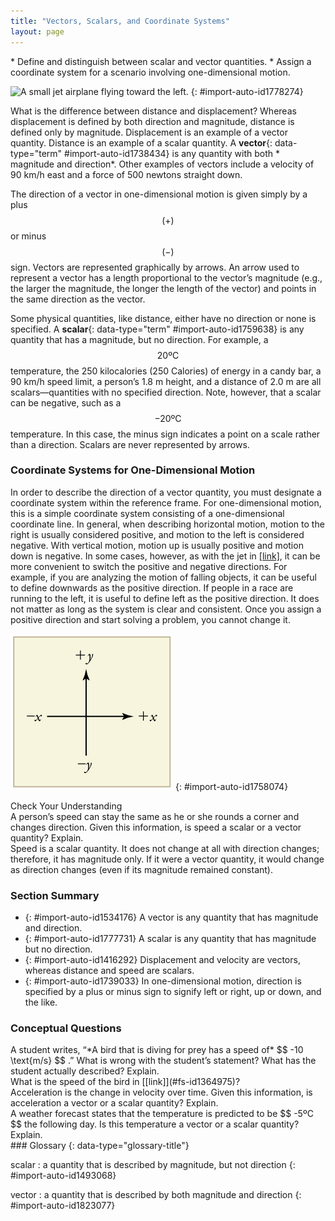 ```yaml
---
title: "Vectors, Scalars, and Coordinate Systems"
layout: page
---
```



<div data-type="abstract" markdown="1">
* Define and distinguish between scalar and vector quantities.
* Assign a coordinate system for a scenario involving one-dimensional motion.

</div>

![A small jet airplane flying toward the left.](../resources/Figure_02_02_00.jpg "The motion of this Eclipse Concept jet can be described in terms of the distance it has traveled (a scalar quantity) or its displacement in a specific direction (a vector quantity). In order to specify the direction of motion, its displacement must be described based on a coordinate system. In this case, it may be convenient to choose motion toward the left as positive motion (it is the forward direction for the plane), although in many cases, the x size 12{x} {}-coordinate runs from left to right, with motion to the right as positive and motion to the left as negative. (credit: Armchair Aviator, Flickr)")
{: #import-auto-id1778274}

What is the difference between distance and displacement? Whereas displacement
is defined by both direction and magnitude, distance is defined only by
magnitude. Displacement is an example of a vector quantity. Distance is an
example of a scalar quantity. A **vector**{: data-type="term" #import-auto-id1738434} is any quantity with both *
magnitude and direction*. Other examples of vectors include a velocity of 90
km/h east and a force of 500 newtons straight down.

The direction of a vector in one-dimensional motion is given simply by a plus
$$ \left(+\right) $$
or minus $$ \left(-\right) $$
sign. Vectors are represented graphically by arrows. An arrow used to represent
a vector has a length proportional to the vector’s magnitude (e.g., the larger
the magnitude, the longer the length of the vector) and points in the same
direction as the vector.

Some physical quantities, like distance, either have no direction or none is
specified. A **scalar**{: data-type="term" #import-auto-id1759638} is any quantity that has a magnitude, but no direction. For example, a $$ \text{20ºC} $$
temperature, the 250 kilocalories (250 Calories) of energy in a candy bar, a 90
km/h speed limit, a person’s 1.8 m height, and a distance of 2.0 m are all
scalars—quantities with no specified direction. Note, however, that a scalar can
be negative, such as a $$ -\text{20ºC} $$
temperature. In this case, the minus sign indicates a point on a scale rather
than a direction. Scalars are never represented by arrows.

### Coordinate Systems for One-Dimensional Motion

In order to describe the direction of a vector quantity, you must designate a
coordinate system within the reference frame. For one-dimensional motion, this
is a simple coordinate system consisting of a one-dimensional coordinate line.
In general, when describing horizontal motion, motion to the right is usually
considered positive, and motion to the left is considered negative. With
vertical motion, motion up is usually positive and motion down is negative. In
some cases, however, as with the jet in [\[link\]](#import-auto-id1778274), it
can be more convenient to switch the positive and negative directions. For
example, if you are analyzing the motion of falling objects, it can be useful to
define downwards as the positive direction. If people in a race are running to
the left, it is useful to define left as the positive direction. It does not
matter as long as the system is clear and consistent. Once you assign a positive
direction and start solving a problem, you cannot change it.

![An x y coordinate system. An arrow pointing toward the right shows the positive x direction. Negative x is toward the left. An arrow pointing up shows the positive y direction. Negative y points downward.](../resources/Figure_02_02_00b.jpg "It is usually convenient to consider motion upward or to the right as positive &#10; &#10; &#10; &#10; &#10;                (&#10; +&#10;                )&#10; &#10; &#10; &#10; &#10; size 12{ \( + \) } {}&#10; &#10; and motion downward or to the left as negative (&#x2212;).")
{: #import-auto-id1758074}

<div data-type="exercise" data-element-type="check-understanding" data-label="">
<div data-type="title">
Check Your Understanding
</div>
<div data-type="problem" markdown="1">
A person’s speed can stay the same as he or she rounds a corner and changes direction. Given this information, is speed a scalar or a vector quantity? Explain.

</div>
<div data-type="solution" markdown="1">
Speed is a scalar quantity. It does not change at all with direction changes; therefore, it has magnitude only. If it were a vector quantity, it would change as direction changes (even if its magnitude remained constant).

</div>
</div>

### Section Summary

* {: #import-auto-id1534176} A vector is any quantity that has magnitude and
  direction.
* {: #import-auto-id1777731} A scalar is any quantity that has magnitude but no
  direction.
* {: #import-auto-id1416292} Displacement and velocity are vectors, whereas
  distance and speed are scalars.
* {: #import-auto-id1739033} In one-dimensional motion, direction is specified
  by a plus or minus sign to signify left or right, up or down, and the like.

### Conceptual Questions

<div data-type="exercise" data-element-type="conceptual-questions">
<div data-type="problem" markdown="1">
A student writes, “*A bird that is diving for prey has a speed of*  $$ -10 \text{m/s} $$ .” What is wrong with the student’s statement? What has the student actually
described? Explain.

</div>
</div>

<div data-type="exercise" data-element-type="conceptual-questions">
<div data-type="problem" markdown="1">
What is the speed of the bird in [[link]](#fs-id1364975)?

</div>
</div>

<div data-type="exercise" data-element-type="conceptual-questions">
<div data-type="problem" markdown="1">
Acceleration is the change in velocity over time. Given this information, is acceleration a vector or a scalar quantity? Explain.

</div>
</div>

<div data-type="exercise" data-element-type="conceptual-questions">
<div data-type="problem" markdown="1">
A weather forecast states that the temperature is predicted to be  $$ -5ºC $$ the following day. Is this temperature a vector or a scalar quantity? Explain.

</div>
</div>

<div data-type="glossary" markdown="1">
### Glossary
{: data-type="glossary-title"}

scalar
: a quantity that is described by magnitude, but not direction {: #import-auto-id1493068}

vector
: a quantity that is described by both magnitude and direction {: #import-auto-id1823077}

</div>

